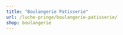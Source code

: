 ```yaml
---
title: "Boulangerie Patisserie"
url: /luche-pringe/boulangerie-patisserie/
shop: boulangerie
---
```

